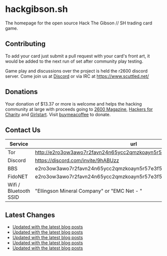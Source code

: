 # hackgibson.sh
The homepage for the open source Hack The Gibson // SH trading card game.


## Contributing

To add your card just submit a pull request with your card's front art, it would be added to the next run of set after community play testing.

Game play and discussions over the project is held the r2600 discord server. Come join us at [Discord](https://discord.com/invite/9hABUzz) or via IRC at https://www.scuttled.net/


## Donations

Your donation of $13.37 or more is welcome and helps the hacking community at large with proceeds going to [2600 Magazine](https://2600.com/), [Hackers for Charity](https://hackersforcharity.org) and [Girlstart](https://girlstart.org).  Visit [buymeacoffee](https://www.buymeacoffee.com/hackgibson.sh) to donate.


## Contact Us

Service | url
-|-
Tor | http://e2ro3ow3awo7r2favn24n65ycc2qmzkoayn5r57e3f56nvjwdcgg32ad.onion
Discord | https://discord.com/invite/9hABUzz
BBS | e2ro3ow3awo7r2favn24n65ycc2qmzkoayn5r57e3f56nvjwdcgg32ad.onion:23
FidoNET | e2ro3ow3awo7r2favn24n65ycc2qmzkoayn5r57e3f56nvjwdcgg32ad.onion:24554
Wifi / Bluetooth SSID | "Ellingson Mineral Company" or "EMC Net - <fidonet address>"

## Latest Changes
<!-- BLOG-POST-LIST:START -->
- [Updated with the latest blog posts](https://github.com/DFW2600/hackgibson.sh/commit/65962ef0211ac8b45d105791e4835e00bc801d9f)
- [Updated with the latest blog posts](https://github.com/DFW2600/hackgibson.sh/commit/d54464ac37f3f097d247a746848cd8d273f622e6)
- [Updated with the latest blog posts](https://github.com/DFW2600/hackgibson.sh/commit/f14ebda5528a79c51dae5382d0b4b8965e57041d)
- [Updated with the latest blog posts](https://github.com/DFW2600/hackgibson.sh/commit/364958da8b98a937c090a1cb0dea1f1cc9ec357a)
- [Updated with the latest blog posts](https://github.com/DFW2600/hackgibson.sh/commit/c6062d1544ef0cd53a5ca78cb601ab0803aa7db1)
<!-- BLOG-POST-LIST:END -->
